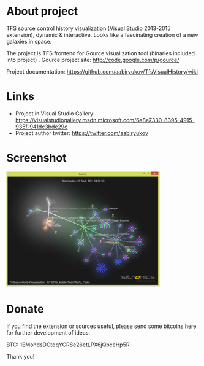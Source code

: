 # About project
TFS source control history visualization (Visual Studio 2013-2015 extension), dynamic & interactive.
Looks like a fascinating creation of a new galaxies in space.

The project is TFS frontend for Gource visualization tool (binaries included into project) .
Gource project site: http://code.google.com/p/gource/

Project documentation: https://github.com/aabiryukov/TfsVisualHistory/wiki

# Links
- Project in Visual Studio Gallery: https://visualstudiogallery.msdn.microsoft.com/6a8e7330-8395-4915-935f-941dc3bde29c
- Project author twitter: https://twitter.com/aabiryukov

# Screenshot

![GitHub Logo](/Wiki/Images/ViewSmall.png )

# Donate
If you find the extension or sources useful, please send some bitcoins here for further development of ideas:

BTC: 1EMohdsDGtqqYCR8e26etLPX6jQbceHp5R

Thank you!

